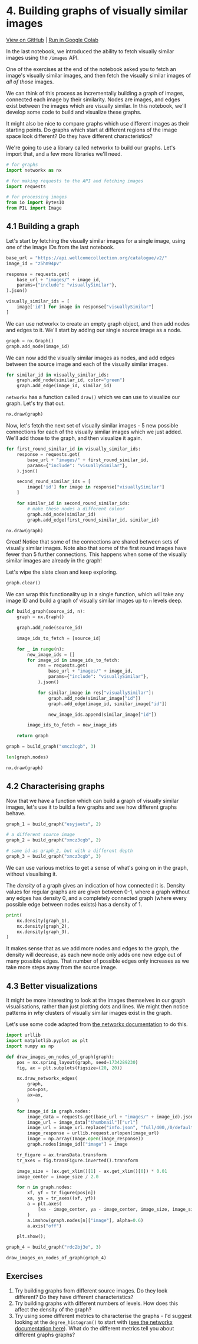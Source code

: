 # 4. Building graphs of visually similar images

[View on GitHub](https://github.com/wellcomecollection/developers.wellcomecollection.org/blob/Add-ID-based-concept-aggregations/notebooks/04-building-graphs-of-visually-similar-images.ipynb) | [Run in Google Colab](https://colab.research.google.com/github/wellcomecollection/developers.wellcomecollection.org/blob/Add-ID-based-concept-aggregations/notebooks/04-building-graphs-of-visually-similar-images.ipynb)

In the last notebook, we introduced the ability to fetch visually similar images using the `/images` API.

One of the exercises at the end of the notebook asked you to fetch an image's visually similar images, and then fetch the visually similar images of _all of those_ images.

We can think of this process as incrementally building a graph of images, connected each image by their similarity. Nodes are images, and edges exist between the images which are visually similar. In this notebook, we'll develop some code to build and visualize these graphs.

It might also be nice to compare graphs which use different images as their starting points. Do graphs which start at different regions of the image space look different? Do they have different characteristics?

We're going to use a library called networkx to build our graphs. Let's import that, and a few more libraries we'll need.


```python
# for graphs
import networkx as nx

# for making requests to the API and fetching images
import requests

# for processing images
from io import BytesIO
from PIL import Image
```

## 4.1 Building a graph

Let's start by fetching the visually similar images for a single image, using one of the image IDs from the last notebook.


```python
base_url = "https://api.wellcomecollection.org/catalogue/v2/"
image_id = "z5hm94pv"
```


```python
response = requests.get(
    base_url + "images/" + image_id,
    params={"include": "visuallySimilar"},
).json()

visually_similar_ids = [
    image['id'] for image in response["visuallySimilar"]
]
```

We can use networkx to create an empty graph object, and then add nodes and edges to it. We'll start by adding our single source image as a node.


```python
graph = nx.Graph()
graph.add_node(image_id)
```

We can now add the visually similar images as nodes, and add edges between the source image and each of the visually similar images.


```python
for similar_id in visually_similar_ids:
    graph.add_node(similar_id, color="green")
    graph.add_edge(image_id, similar_id)
```

`networkx` has a function called `draw()` which we can use to visualize our graph. Let's try that out.


```python
nx.draw(graph)
```

Now, let's fetch the next set of visually similar images - 5 new possible connections for each of the visually similar images which we just added. We'll add those to the graph, and then visualize it again.


```python
for first_round_similar_id in visually_similar_ids:
    response = requests.get(
        base_url + "images/" + first_round_similar_id,
        params={"include": "visuallySimilar"},
    ).json()

    second_round_similar_ids = [
        image['id'] for image in response["visuallySimilar"]
    ]

    for similar_id in second_round_similar_ids:
        # make these nodes a different colour
        graph.add_node(similar_id)
        graph.add_edge(first_round_similar_id, similar_id)
```


```python
nx.draw(graph)
```

Great! Notice that some of the connections are shared between sets of visually similar images. Note also that some of the first round images have fewer than 5 further connections. This happens when some of the visually similar images are already in the graph!

Let's wipe the slate clean and keep exploring.


```python
graph.clear()
```

We can wrap this functionality up in a single function, which will take any image ID and build a graph of visually similar images up to `n` levels deep.


```python
def build_graph(source_id, n):
    graph = nx.Graph()

    graph.add_node(source_id)

    image_ids_to_fetch = [source_id]

    for _ in range(n):
        new_image_ids = []
        for image_id in image_ids_to_fetch:
            res = requests.get(
                base_url + "images/" + image_id,
                params={"include": "visuallySimilar"},
            ).json()

            for similar_image in res["visuallySimilar"]:
                graph.add_node(similar_image["id"])
                graph.add_edge(image_id, similar_image["id"])

                new_image_ids.append(similar_image["id"])

        image_ids_to_fetch = new_image_ids

    return graph
```


```python
graph = build_graph("xmcz3cgb", 3)
```


```python
len(graph.nodes)
```


```python
nx.draw(graph)
```

## 4.2 Characterising graphs

Now that we have a function which can build a graph of visually similar images, let's use it to build a few graphs and see how different graphs behave.


```python
graph_1 = build_graph("esyjaets", 2)

# a different source image
graph_2 = build_graph("xmcz3cgb", 2)

# same id as graph_2, but with a different depth
graph_3 = build_graph("xmcz3cgb", 3)
```

We can use various metrics to get a sense of what's going on in the graph, without visualising it.

The _density_ of a graph gives an indication of how connected it is. Density values for regular graphs are are given between 0-1, where a graph without any edges has density 0, and a completely connected graph (where every possible edge between nodes exists) has a density of 1.


```python
print(
    nx.density(graph_1),
    nx.density(graph_2),
    nx.density(graph_3),
)
```

It makes sense that as we add more nodes and edges to the graph, the density will decrease, as each new node only adds one new edge out of many possible edges. That number of possible edges only increases as we take more steps away from the source image.

## 4.3 Better visualizations

It might be more interesting to look at the images themselves in our graph visualisations, rather than just plotting dots and lines. We might then notice patterns in _why_ clusters of visually similar images exist in the graph. 

Let's use some code adapted from [the networkx documentation](https://networkx.org/documentation/stable/auto_examples/drawing/plot_custom_node_icons.html) to do this.


```python
import urllib
import matplotlib.pyplot as plt
import numpy as np

def draw_images_on_nodes_of_graph(graph):
    pos = nx.spring_layout(graph, seed=1734289230)
    fig, ax = plt.subplots(figsize=(20, 20))

    nx.draw_networkx_edges(
        graph,
        pos=pos,
        ax=ax,
    )

    for image_id in graph.nodes:
        image_data = requests.get(base_url + "images/" + image_id).json()
        image_url = image_data["thumbnail"]["url"]
        image_url = image_url.replace("info.json", "full/400,/0/default.jpg")
        image_response = urllib.request.urlopen(image_url)
        image = np.array(Image.open(image_response))
        graph.nodes[image_id]["image"] = image

    tr_figure = ax.transData.transform
    tr_axes = fig.transFigure.inverted().transform

    image_size = (ax.get_xlim()[1] - ax.get_xlim()[0]) * 0.01
    image_center = image_size / 2.0

    for n in graph.nodes:
        xf, yf = tr_figure(pos[n])
        xa, ya = tr_axes((xf, yf))
        a = plt.axes(
            [xa - image_center, ya - image_center, image_size, image_size]
        )
        a.imshow(graph.nodes[n]["image"], alpha=0.6)
        a.axis("off")

    plt.show();
```


```python
graph_4 = build_graph("rdc2bj3e", 3)
```


```python
draw_images_on_nodes_of_graph(graph_4)
```

## Exercises

1. Try building graphs from different source images. Do they look different? Do they have different characteristics?
2. Try building graphs with different numbers of levels. How does this affect the density of the graph?
3. Try using some different metrics to characterise the graphs - I'd suggest looking at the `degree_histogram()` to start with ([see the networkx documentation here](https://networkx.org/documentation/stable/reference/generated/networkx.classes.function.degree_histogram.html#networkx.classes.function.degree_histogram)). What do the different metrics tell you about different graphs graphs? 
